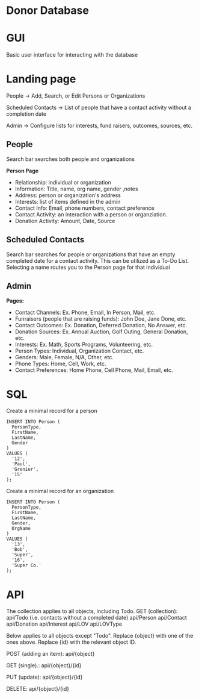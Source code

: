 # Donor Database


# GUI
Basic user interface for interacting with the database

# Landing page
People -> Add, Search, or Edit Persons or Organizations

Scheduled Contacts -> List of people that have a contact activity without a completion date

Admin ->  Configure lists for interests, fund raisers, outcomes, sources, etc.

## People
  Search bar searches both people and organizations

  **Person Page**
- Relationship: individual or organization
- Information: Title, name, org name, gender ,notes
- Address: person or organization's address
- Interests: list of items defined in the admin
- Contact Info: Email, phone numbers, contact preference
- Contact Activity: an interaction with a person or organziation.
- Donation Activity: Amount, Date, Source

## Scheduled Contacts
  Search bar searches for people or organizations that have an empty completed date for a contact activity.  This can be utilized as a To-Do List.
  Selecting a name routes you to the Person page for that individual

## Admin 
**Pages:**
- Contact Channels: Ex. Phone, Email, In Person, Mail, etc.
- Funraisers (people that are raising funds): John Doe, Jane Done, etc.
- Contact Outcomes: Ex. Donation, Deferred Donation, No Answer, etc.
- Donation Sources: Ex. Annual Auction, Golf Outing, General Donation, etc.
- Interests: Ex. Math, Sports Programs, Volunteering, etc.
- Person Types: Individual, Organization Contact, etc.
- Genders: Male, Female, N/A, Other, etc.
- Phone Types: Home, Cell, Work, etc.
- Contact Preferences: Home Phone, Cell Phone, Mail, Email, etc.

# SQL

Create a minimal record for a person

```
INSERT INTO Person (
  PersonType,
  FirstName,
  LastName,
  Gender
)
VALUES (
  '12',
  'Paul',
  'Grenier',
  '15'
);
```

Create a minimal record for an organization

```
INSERT INTO Person (
  PersonType,
  FirstName,
  LastName,
  Gender,
  OrgName
)
VALUES (
  '13',
  'Bob',
  'Super',
  '16',
  'Super Co.'
);
```

# API

The collection applies to all objects, including Todo.
GET (collection):
api/Todo  (i.e. contacts without a completed date)
api/Person
api/Contact
api/Donation
api/Interest
api/LOV
api/LOVType

Below applies to all objects except "Todo". Replace {object} with one of the ones above. Replace {id} with the relevant object ID.

POST (adding an item):
api/{object}

GET (single).:
api/{object}/{id}

PUT (update):
api/{object}/{id}

DELETE:
api/{object}/{id}
